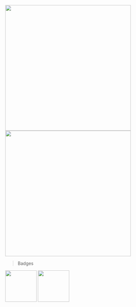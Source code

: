 <img src="https://github-readme-stats.vercel.app/api?username=shrsyc&show_icons=true&theme=dark" width="400"/><img src="https://github-readme-streak-stats.herokuapp.com/?user=shrsyc&theme=dark" width="400"/>

> Badges
  <img src="https://github.com/shrsyc/shrsyc/assets/99862109/14d4c126-458d-4bed-b0b4-2e408b1afec7" width="100">
  <img src="https://github.com/shrsyc/shrsyc/assets/99862109/4d05bc33-f519-4788-98c2-f46638b80fbe" width="100">

